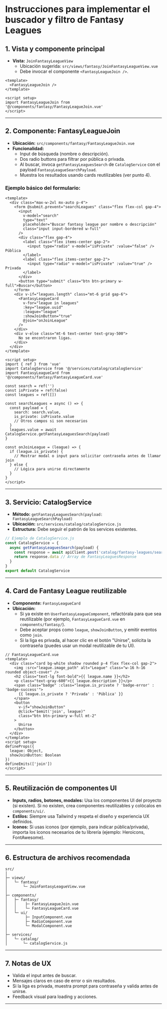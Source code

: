 # Instrucciones para implementar el buscador y filtro de Fantasy Leagues

## 1. Vista y componente principal

- **Vista:** `JoinFantasyLeagueView`  
  - Ubicación sugerida: `src/views/fantasy/JoinFantasyLeagueView.vue`
  - Debe invocar el componente `<FantasyLeagueJoin />`.

```vue
<template>
  <FantasyLeagueJoin />
</template>

<script setup>
import FantasyLeagueJoin from '@/components/fantasy/FantasyLeagueJoin.vue'
</script>
```

---

## 2. Componente: FantasyLeagueJoin

- **Ubicación:** `src/components/fantasy/FantasyLeagueJoin.vue`
- **Funcionalidad:**  
  - Input de búsqueda (nombre o descripción).
  - Dos radio buttons para filtrar por pública o privada.
  - Al buscar, invoca `getFantasyLeaguesSearch` de `CatalogService` con el payload `FantasyLeagueSearchPayload`.
  - Muestra los resultados usando cards reutilizables (ver punto 4).

### Ejemplo básico del formulario:

```vue
<template>
  <div class="max-w-2xl mx-auto p-4">
    <form @submit.prevent="searchLeagues" class="flex flex-col gap-4">
      <input
        v-model="search"
        type="text"
        placeholder="Buscar fantasy league por nombre o descripción"
        class="input input-bordered w-full"
      />
      <div class="flex gap-4">
        <label class="flex items-center gap-2">
          <input type="radio" v-model="isPrivate" :value="false" /> Pública
        </label>
        <label class="flex items-center gap-2">
          <input type="radio" v-model="isPrivate" :value="true" /> Privada
        </label>
      </div>
      <button type="submit" class="btn btn-primary w-full">Buscar</button>
    </form>
    <div v-if="leagues.length" class="mt-6 grid gap-6">
      <FantasyLeagueCard
        v-for="league in leagues"
        :key="league.uuid"
        :league="league"
        :showJoinButton="true"
        @join="onJoinLeague"
      />
    </div>
    <div v-else class="mt-6 text-center text-gray-500">
      No se encontraron ligas.
    </div>
  </div>
</template>

<script setup>
import { ref } from 'vue'
import CatalogService from '@/services/catalog/catalogService'
import FantasyLeagueCard from '@/components/fantasy/FantasyLeagueCard.vue'

const search = ref('')
const isPrivate = ref(false)
const leagues = ref([])

const searchLeagues = async () => {
  const payload = {
    search: search.value,
    is_private: isPrivate.value
    // Otros campos si son necesarios
  }
  leagues.value = await CatalogService.getFantasyLeaguesSearch(payload)
}

const onJoinLeague = (league) => {
  if (league.is_private) {
    // Mostrar modal o input para solicitar contraseña antes de llamar join
  } else {
    // Lógica para unirse directamente
  }
}
</script>
```

---

## 3. Servicio: CatalogService

- **Método:** `getFantasyLeaguesSearch(payload: FantasyLeagueSearchPayload)`
- **Ubicación:** `src/services/catalog/catalogService.js`
- **Estructura:** Debe seguir el patrón de los services existentes.

```js
// Ejemplo de CatalogService.js
const CatalogService = {
  async getFantasyLeaguesSearch(payload) {
    const response = await apiClient.post('catalog/fantasy-leagues/search', payload)
    return response.data // Array de FantasyLeaguesResponse
  }
}
export default CatalogService
```

---

## 4. Card de Fantasy League reutilizable

- **Componente:** `FantasyLeagueCard`
- **Ubicación:**  
  - Si ya existe en `UserFantasyLeagueComponent`, refactórala para que sea reutilizable (por ejemplo, `FantasyLeagueCard.vue` en `components/fantasy/`).
  - Debe aceptar props como `league`, `showJoinButton`, y emitir eventos como `join`.
  - Si la liga es privada, al hacer clic en el botón "Unirse", solicita la contraseña (puedes usar un modal reutilizable de tu UI).

```vue
// FantasyLeagueCard.vue
<template>
  <div class="card bg-white shadow rounded p-4 flex flex-col gap-2">
    <img :src="league.image_path" alt="League" class="w-16 h-16 rounded object-cover" />
    <h2 class="text-lg font-bold">{{ league.name }}</h2>
    <p class="text-gray-600">{{ league.description }}</p>
    <span class="badge" :class="league.is_private ? 'badge-error' : 'badge-success'">
      {{ league.is_private ? 'Privada' : 'Pública' }}
    </span>
    <button
      v-if="showJoinButton"
      @click="$emit('join', league)"
      class="btn btn-primary w-full mt-2"
    >
      Unirse
    </button>
  </div>
</template>
<script setup>
defineProps({
  league: Object,
  showJoinButton: Boolean
})
defineEmits(['join'])
</script>
```

---

## 5. Reutilización de componentes UI

- **Inputs, radios, botones, modales:** Usa los componentes UI del proyecto (si existen). Si no existen, crea componentes reutilizables y colócalos en `components/ui/`.
- **Estilos:** Siempre usa Tailwind y respeta el diseño y experiencia UX definidos.
- **Iconos:** Si usas iconos (por ejemplo, para indicar pública/privada), importa los iconos necesarios de tu librería (ejemplo: Heroicons, FontAwesome).

---

## 6. Estructura de archivos recomendada

```
src/
│
├─ views/
│   └─ fantasy/
│       └─ JoinFantasyLeagueView.vue
│
├─ components/
│   ├─ fantasy/
│   │    ├─ FantasyLeagueJoin.vue
│   │    └─ FantasyLeagueCard.vue
│   └─ ui/
│        ├─ InputComponent.vue
│        ├─ RadioComponent.vue
│        └─ ModalComponent.vue
│
├─ services/
│   └─ catalog/
│       └─ catalogService.js
```

---

## 7. Notas de UX

- Valida el input antes de buscar.
- Mensajes claros en caso de error o sin resultados.
- Si la liga es privada, muestra prompt para contraseña y valida antes de unirse.
- Feedback visual para loading y acciones.

---
